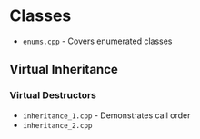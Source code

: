 # Classes 
* `enums.cpp` - Covers enumerated classes
## Virtual Inheritance
### Virtual Destructors
* `inheritance_1.cpp` - Demonstrates call order
* `inheritance_2.cpp`
